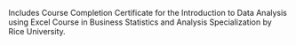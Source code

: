 Includes Course Completion Certificate for the Introduction to Data Analysis using Excel Course in Business Statistics and Analysis Specialization by Rice University.

